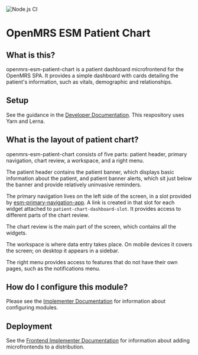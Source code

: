 ![Node.js CI](https://github.com/openmrs/openmrs-esm-patient-chart/workflows/Node.js%20CI/badge.svg)

# OpenMRS ESM Patient Chart

## What is this?

openmrs-esm-patient-chart is a patient dashboard microfrontend for the
OpenMRS SPA. It provides a simple dashboard with cards detailing the
patient's information, such as vitals, demographic and relationships.

## Setup

See the guidance in the [Developer Documentation](https://openmrs.github.io/openmrs-esm-core/#/getting_started/setup?id=developing-microfrontends-in-a-lerna-monorepo).
This respository uses Yarn and Lerna.

## What is the layout of patient chart?

openmrs-esm-patient-chart consists of five parts: patient header, primary navigation, chart review, a workspace, and a right menu.

The patient header contains the patient banner, which displays basic information about the patient,
and patient banner alerts, which sit just below the banner and provide relatively uninvasive reminders.

The primary navigation lives on the left side of the screen, in a slot provided by
[esm-primary-navigation-app](https://github.com/openmrs/openmrs-esm-core/tree/master/packages/apps/esm-primary-navigation-app).
A link is created in that slot for each widget attached to `patient-chart-dashboard-slot`.
It provides access to different parts of the chart review.

The chart review is the main part of the screen, which contains all the widgets.

The workspace is where data entry takes place. On mobile devices it covers the screen; on desktop it appears in a sidebar.

The right menu provides access to features that do not have their own pages, such as the notifications menu.

## How do I configure this module?

Please see the [Implementer Documentation](https://wiki.openmrs.org/display/projects/Frontend+3.0+Documentation+for+Implementers#Frontend3.0DocumentationforImplementers-Configuringtheapplication)
for information about configuring modules.

## Deployment

See the
[Frontend Implementer Documentation](https://wiki.openmrs.org/display/projects/Frontend+3.0+Documentation+for+Implementers)
for information about adding microfrontends to a distribution.

